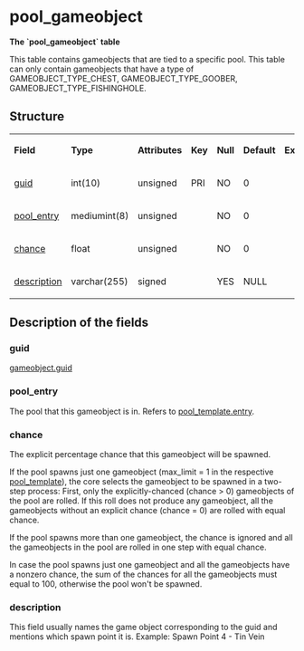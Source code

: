 # pool\_gameobject

**The \`pool\_gameobject\` table**

This table contains gameobjects that are tied to a specific pool.
This table can only contain gameobjects that have a type of GAMEOBJECT\_TYPE\_CHEST, GAMEOBJECT\_TYPE\_GOOBER, GAMEOBJECT\_TYPE\_FISHINGHOLE.

## Structure

<table>
<colgroup>
<col width="12%" />
<col width="12%" />
<col width="12%" />
<col width="12%" />
<col width="12%" />
<col width="12%" />
<col width="12%" />
<col width="12%" />
</colgroup>
<tbody>
<tr>
<td><p><strong>Field</strong></p></td>
<td><p><strong>Type</strong></p></td>
<td><p><strong>Attributes</strong></p></td>
<td><p><strong>Key</strong></p></td>
<td><p><strong>Null</strong></p></td>
<td><p><strong>Default</strong></p></td>
<td><p><strong>Extra</strong></p></td>
<td><p><strong>Comment</strong></p></td>
</tr>
<tr>
<td><p><a href="#guid">guid</a></p></td>
<td><p>int(10)</p></td>
<td><p>unsigned</p></td>
<td><p>PRI</p></td>
<td><p>NO</p></td>
<td><p>0</p></td>
<td><p> </p></td>
<td><p> </p></td>
</tr>
<tr>
<td><p><a href="#pool_entry">pool_entry</a></p></td>
<td><p>mediumint(8)</p></td>
<td><p>unsigned</p></td>
<td><p> </p></td>
<td><p>NO</p></td>
<td><p>0</p></td>
<td><p> </p></td>
<td><p> </p></td>
</tr>
<tr>
<td><p><a href="#chance">chance</a></p></td>
<td><p>float</p></td>
<td><p>unsigned</p></td>
<td><p> </p></td>
<td><p>NO</p></td>
<td><p>0</p></td>
<td><p> </p></td>
<td><p> </p></td>
</tr>
<tr>
<td><p><a href="#description">description</a></p></td>
<td><p>varchar(255)</p></td>
<td><p>signed</p></td>
<td><p> </p></td>
<td><p>YES</p></td>
<td><p>NULL</p></td>
<td><p> </p></td>
<td><p> </p></td>
</tr>
</tbody>
</table>

## Description of the fields

### guid

[gameobject.guid](gameobject.md#guid)

### pool\_entry

The pool that this gameobject is in. Refers to [pool\_template.entry](pool_template.md#entry).

### chance

The explicit percentage chance that this gameobject will be spawned.

If the pool spawns just one gameobject (max\_limit = 1 in the respective [pool\_template](pool_template.md)), the core selects the gameobject to be spawned in a two-step process: First, only the explicitly-chanced (chance &gt; 0) gameobjects of the pool are rolled. If this roll does not produce any gameobject, all the gameobjects without an explicit chance (chance = 0) are rolled with equal chance.

If the pool spawns more than one gameobject, the chance is ignored and all the gameobjects in the pool are rolled in one step with equal chance.

In case the pool spawns just one gameobject and all the gameobjects have a nonzero chance, the sum of the chances for all the gameobjects must equal to 100, otherwise the pool won't be spawned.

### description

This field usually names the game object corresponding to the guid and mentions which spawn point it is. Example: Spawn Point 4 - Tin Vein
